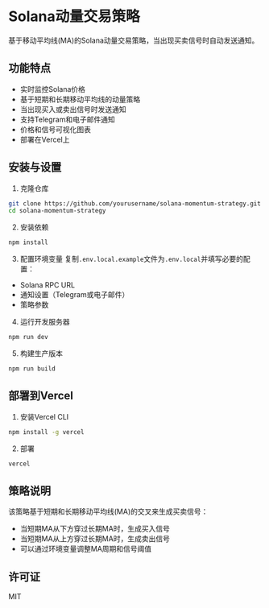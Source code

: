 # Solana动量交易策略

基于移动平均线(MA)的Solana动量交易策略，当出现买卖信号时自动发送通知。

## 功能特点

- 实时监控Solana价格
- 基于短期和长期移动平均线的动量策略
- 当出现买入或卖出信号时发送通知
- 支持Telegram和电子邮件通知
- 价格和信号可视化图表
- 部署在Vercel上

## 安装与设置

1. 克隆仓库
```bash
git clone https://github.com/yourusername/solana-momentum-strategy.git
cd solana-momentum-strategy
```

2. 安装依赖
```bash
npm install
```

3. 配置环境变量
复制`.env.local.example`文件为`.env.local`并填写必要的配置：
- Solana RPC URL
- 通知设置（Telegram或电子邮件）
- 策略参数

4. 运行开发服务器
```bash
npm run dev
```

5. 构建生产版本
```bash
npm run build
```

## 部署到Vercel

1. 安装Vercel CLI
```bash
npm install -g vercel
```

2. 部署
```bash
vercel
```

## 策略说明

该策略基于短期和长期移动平均线(MA)的交叉来生成买卖信号：

- 当短期MA从下方穿过长期MA时，生成买入信号
- 当短期MA从上方穿过长期MA时，生成卖出信号
- 可以通过环境变量调整MA周期和信号阈值

## 许可证

MIT 